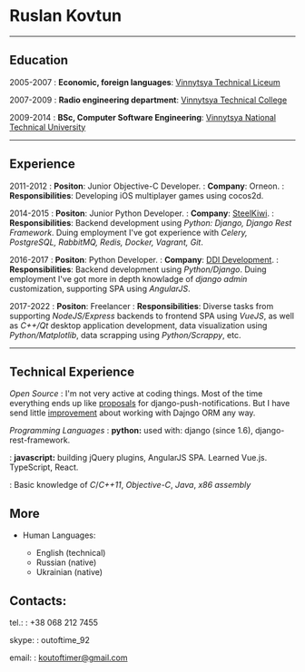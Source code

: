 # Ruslan Kovtun

---

## Education

2005-2007
:   **Economic, foreign languages**: [Vinnytsya Technical Liceum](https://vtl.in.ua/)

2007-2009
:   **Radio engineering department**: [Vinnytsya Technical College](https://vtc.vn.ua/article/show/?id=39)

2009-2014
:   **BSc, Computer Software Engineering**: [Vinnytsya National Technical University](https://initki.vntu.edu.ua/)

---

## Experience

2011-2012
:   **Positon**: Junior Objective-C Developer.
:   **Company**: Orneon.
:   **Responsibilities**: Developing iOS multiplayer games using cocos2d.

2014-2015
:   **Positon**: Junior Python Developer.
:   **Company**: [SteelKiwi](https://steelkiwi.com/).
:   **Responsibilities**: Backend development using _Python: Django, Django Rest Framework_.
Duing employment I've got experience with _Celery, PostgreSQL, RabbitMQ, Redis, Docker, Vagrant, Git_.

2016-2017
:   **Positon**: Python Developer.
:   **Company**: [DDI Development](https://ddi-dev.com/).
:   **Responsibilities**: Backend development using _Python/Django_. Duing employment I've got more in depth knowladge of _django admin_ customization, supporting SPA using _AngularJS_.

2017-2022
:   **Positon**: Freelancer
:   **Responsibilities**: Diverse tasks from supporting _NodeJS/Express_ backends to frontend SPA using _VueJS_, as well as _C++/Qt_ desktop application development, data visualization using _Python/Matplotlib_, data scrapping using _Python/Scrappy_, etc.

---

## Technical Experience

*Open Source*
:   I'm not very active at coding things. Most of the time everything ends up like
    [proposals][DPN-proposal] for django-push-notifications. But I have send little
    [improvement][DPN-improvement] about working with Dajngo ORM any way.

[DPN-proposal]: https://github.com/jazzband/django-push-notifications/issues?q=is%3Aissue+author%3Akoutoftimer+is%3Aclosed
[DPN-improvement]: https://github.com/jazzband/django-push-notifications/pull/231

*Programming Languages*
:   **python:** used with: django (since 1.6), django-rest-framework.

:   **javascript:** building jQuery plugins, AngularJS SPA. Learned Vue.js. TypeScript, React.

:   Basic knowledge of *C*/*C++11*, *Objective-C*, *Java*, *x86 assembly*

## More

* Human Languages:

     * English (technical)
     * Russian (native)
     * Ukrainian (native)

## Contacts:

tel.:
:   +38 068 212 7455

skype:
:   outoftime_92

email:
:   koutoftimer@gmail.com
